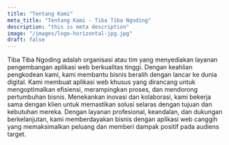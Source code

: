 ```yaml
---
title: "Tentang Kami"
meta_title: "Tentang Kami - Tiba Tiba Ngoding"
description: "this is meta description"
image: "/images/logo-horizontal-jpg.jpg"
draft: false
---
```


Tiba Tiba Ngoding adalah organisasi atau tim yang menyediakan layanan pengembangan aplikasi web berkualitas tinggi. Dengan keahlian pengkodean kami, kami membantu bisnis beralih dengan lancar ke dunia digital. Kami membuat aplikasi web khusus yang dirancang untuk mengoptimalkan efisiensi, merampingkan proses, dan mendorong pertumbuhan bisnis. Menekankan inovasi dan kolaborasi, kami bekerja sama dengan klien untuk memastikan solusi selaras dengan tujuan dan kebutuhan mereka. Dengan layanan profesional, keandalan, dan dukungan berkelanjutan, kami memberdayakan bisnis dengan aplikasi web canggih yang memaksimalkan peluang dan memberi dampak positif pada audiens target.
